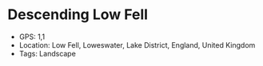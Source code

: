 # Descending Low Fell

- GPS: 1,1
- Location: Low Fell, Loweswater, Lake District, England, United Kingdom
- Tags: Landscape
